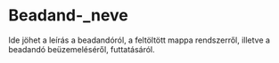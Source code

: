 # Beadand-_neve

Ide jöhet a leírás a beadandóról, a feltöltött mappa rendszerről, illetve a beadandó beüzemeléséről, futtatásáról.
